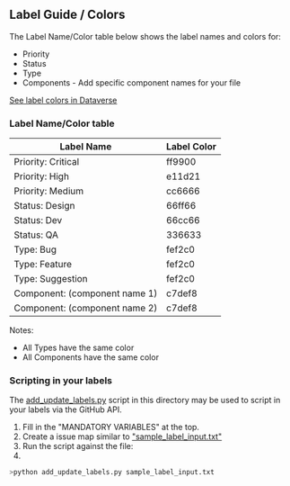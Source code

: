 ## Label Guide / Colors

The Label Name/Color table below shows the label names and colors for:

* Priority
* Status
* Type
* Components - Add specific component names for your file
 
[See label colors in Dataverse](https://github.com/IQSS/dataverse/issues/new)

### Label Name/Color table


|Label Name|Label Color|
|------------|------------|
|Priority: Critical|ff9900|
|Priority: High|e11d21|
|Priority: Medium|cc6666|
|Status: Design|66ff66|
|Status: Dev|66cc66|
|Status: QA|336633|
|Type: Bug|fef2c0|
|Type: Feature|fef2c0|
|Type: Suggestion|fef2c0|
|Component: (component name 1)|c7def8|
|Component: (component name 2)|c7def8|

Notes:
+ All Types have the same color
+ All Components have the same color

### Scripting in your labels

The [add_update_labels.py](https://github.com/IQSS/redmine2github/blob/master/scripts/label_updates/add_update_labels.py) script in this directory may be used to script in your labels via the GitHub API.

1.  Fill in the "MANDATORY VARIABLES" at the top.
1.  Create a issue map similar to ["sample_label_input.txt"](https://github.com/IQSS/redmine2github/blob/master/scripts/label_updates/sample_label_input.txt)
1.  Run the script against the file:
2.  
```python
>python add_update_labels.py sample_label_input.txt
```
